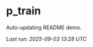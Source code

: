 # p_train

Auto-updating README demo.

<!--START_SECTION:status-->
_Last run: 2025-09-03 13:28 UTC_
<!--END_SECTION:status-->









































































































































































































































































































































